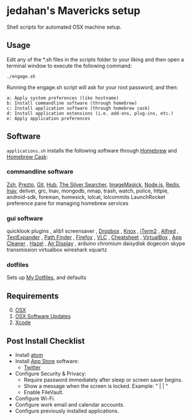 # jedahan's Mavericks setup

Shell scripts for automated OSX machine setup.

## Usage

Edit any of the *.sh files in the scripts folder to your liking and then open a terminal window to execute the following command:

    ./engage.sh

Running the engage.sh script will ask for your root password, and then:

    a: Apply system preferences (like hostname)
    b: Install commandline software (through homebrew)
    c: Install application software (through homebrew cask)
    d: Install application extensions (i.e. add-ons, plug-ins, etc.)
    e: Apply application preferences

## Software

`applications.sh` installs the following software through [Homebrew](http://brew.sh) and [Homebrew Cask](https://github.com/phinze/homebrew-cask):

### commandline software

[Zsh](www.zsh.org/‎), 
[Prezto](https://github.com/sorin-ionescu/prezto), 
[Git](http://git-scm.com), 
[Hub](https://github.com/defunkt/hub), 
[The Silver Searcher](https://github.com/ggreer/the_silver_searcher), 
[ImageMagick](http://www.imagemagick.org),
[Node.js](http://nodejs.org),
[Redis](http://redis.io),
[lnav](http://braumeister.org/formula/lnav),
deliver, grc, lnav, mongodb, nmap, trash, watch, police, httpie, android-sdk, foreman, homesick, lolcat, lolcommits
LaunchRocket preference pane for managing homebrew services

### gui software

quicklook plugins
, alib1 screensaver
, [Dropbox](https://www.dropbox.com)
, [Knox](https://agilebits.com/knox)
, [iTerm2](http://www.iterm2.com)
, [Alfred](http://www.alfredapp.com)
, [TextExpander](http://www.smilesoftware.com/TextExpander)
, [Path Finder](http://cocoatech.com)
, [Firefox](http://www.mozilla.com/en-US/firefox)
, [VLC](http://www.videolan.org/vlc)
, [Cheatsheet](http://www.cheatsheetapp.com/CheatSheet)
, [VirtualBox](https://www.virtualbox.org)
, [App Cleaner](http://www.freemacsoft.net/appcleaner)
, [Hazel](http://www.noodlesoft.com/hazel.php)
, [Air Display](http://avatron.com/apps/air-display)
, arduino chromium daisydisk dogecoin skype transmission virtualbox wireshark xquartz

### dotfiles

Sets up [My Dotfiles](https://github.com/jedahan/dotfiles), and defaults

## Requirements

0. [OSX](http://www.apple.com/osx)
1. [OSX Software Updates](http://www.apple.com/osx)
2. [Xcode](https://developer.apple.com/downloads)

## Post Install Checklist

* Install [atom](http://atom.io)
* Install [App Store](http://www.apple.com/macosx/whats-new/app-store.html) software:
    * [Twitter](https://itunes.apple.com/us/app/twitter/id409789998?mt=12)
* Configure Security & Privacy:
    * Require password immediately after sleep or screen saver begins.
    * Show a message when the screen is locked. Example: "<twitter> | <email> | <phone>"
    * Enable FileVault.
* Configure Wi-Fi.
* Configure work email and calendar accounts.
* Configure previously installed applications.
